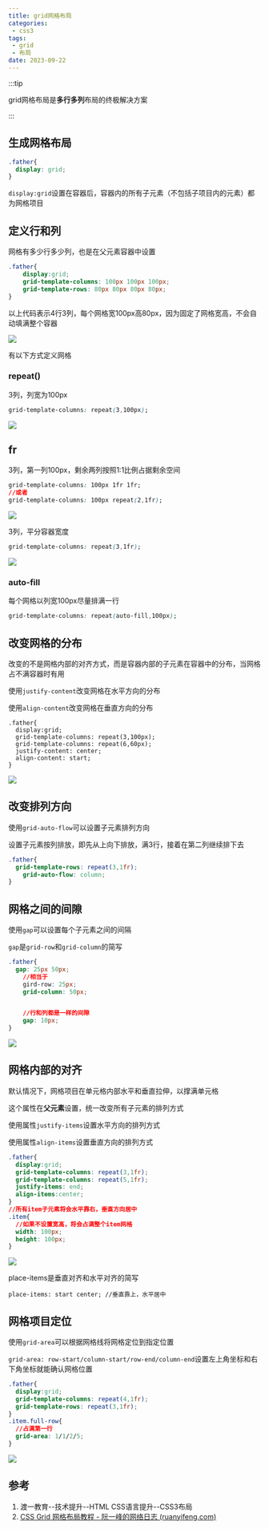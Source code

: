 ```yaml
---
title: grid网格布局
categories:
 - css3
tags:
 - grid
 - 布局
date: 2023-09-22
---
```


:::tip

grid网格布局是**多行多列**布局的终极解决方案

:::

## 生成网格布局

```css
.father{
  display: grid;
}
```

`display:grid`设置在容器后，容器内的所有子元素（不包括子项目内的元素）都为网格项目

## 定义行和列

网格有多少行多少列，也是在父元素容器中设置

```css
.father{
	display:grid;
	grid-template-columns: 100px 100px 100px;
	grid-template-rows: 80px 80px 80px 80px;
}
```

以上代码表示4行3列，每个网格宽100px高80px，因为固定了网格宽高，不会自动填满整个容器

![](../imgs/7.jpg)

有以下方式定义网格

### repeat()

3列，列宽为100px

```css
grid-template-columns: repeat(3,100px);
```

![](../imgs/7.jpg)

## fr

3列，第一列100px，剩余两列按照1:1比例占据剩余空间

```css
grid-template-columns: 100px 1fr 1fr;
//或者
grid-template-columns: 100px repeat(2,1fr);
```

![](../imgs/2.jpg)

3列，平分容器宽度

```css
grid-template-columns: repeat(3,1fr);
```

![](../imgs/1.jpg)

### auto-fill

每个网格以列宽100px尽量排满一行

```css
grid-template-columns: repeat(auto-fill,100px);
```



## 改变网格的分布

改变的不是网格内部的对齐方式，而是容器内部的子元素在容器中的分布，当网格占不满容器时有用

使用`justify-content`改变网格在水平方向的分布

使用`align-content`改变网格在垂直方向的分布

```css{5,6}
.father{
  display:grid;
  grid-template-columns: repeat(3,100px);
  grid-template-columns: repeat(6,60px);
  justify-content: center;
  align-content: start;
}
```

![](../imgs/3.jpg)

## 改变排列方向

使用`grid-auto-flow`可以设置子元素排列方向

设置子元素按列排放，即先从上向下排放，满3行，接着在第二列继续排下去

```css
.father{
  grid-template-rows: repeat(3,1fr);
	grid-auto-flow: column;
}
```



## 网格之间的间隙

使用`gap`可以设置每个子元素之间的间隔

`gap`是`grid-row`和`grid-column`的简写

```css
.father{
  gap: 25px 50px;
	//相当于
	gird-row: 25px;
	grid-column: 50px;


	//行和列都是一样的间隙
	gap: 10px;
}
```

![](../imgs/4.jpg)

## 网格内部的对齐

默认情况下，网格项目在单元格内部水平和垂直拉伸，以撑满单元格

这个属性在**父元素**设置，统一改变所有子元素的排列方式

使用属性`justify-items`设置水平方向的排列方式

使用属性`align-items`设置垂直方向的排列方式

```css
.father{
  display:grid;
  grid-template-columns: repeat(3,1fr);
  grid-template-columns: repeat(5,1fr);
  justify-items: end;
  align-items:center;
}
//所有item子元素将会水平靠右，垂直方向居中
.item{
  //如果不设置宽高，将会占满整个item网格
  width: 100px;
  height: 100px;
}
```

![](../imgs/5.jpg)

place-items是垂直对齐和水平对齐的简写

`place-items: start center; //垂直靠上，水平居中`

## 网格项目定位

使用`grid-area`可以根据网格线将网格定位到指定位置

`grid-area: row-start/column-start/row-end/column-end`设置左上角坐标和右下角坐标就能确认网格位置

```css
.father{
  display:grid;
  grid-template-columns: repeat(4,1fr);
  grid-template-rows: repeat(3,1fr);
}
.item.full-row{
  //占满第一行
  grid-area: 1/1/2/5;
}
```

![](../imgs/6.jpg)

## 参考

1. 渡一教育--技术提升--HTML CSS语言提升--CSS3布局
2. [CSS Grid 网格布局教程 - 阮一峰的网络日志 (ruanyifeng.com)](https://ruanyifeng.com/blog/2019/03/grid-layout-tutorial.html)